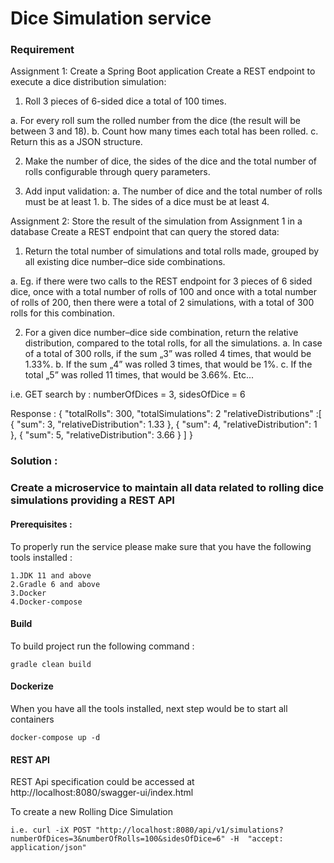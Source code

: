 # Dice Simulation service

### Requirement

Assignment 1: Create a Spring Boot application
Create a REST endpoint to execute a dice distribution simulation:
1. Roll 3 pieces of 6-sided dice a total of 100 times.

a. For every roll sum the rolled number from the dice (the result will be between 3 and 18).
b. Count how many times each total has been rolled.
c. Return this as a JSON structure.

2. Make the number of dice, the sides of the dice and the total number of rolls configurable through query
   parameters.

3. Add input validation:
   a. The number of dice and the total number of rolls must be at least 1.
   b. The sides of a dice must be at least 4.

Assignment 2: Store the result of the simulation from Assignment 1 in a database
Create a REST endpoint that can query the stored data:
1. Return the total number of simulations and total rolls made, grouped by all existing dice number–dice side
   combinations.

a. Eg. if there were two calls to the REST endpoint for 3 pieces of 6 sided dice, once with a total number of
rolls of 100 and once with a total number of rolls of 200, then there were a total of 2 simulations, with a
total of 300 rolls for this combination.

2. For a given dice number–dice side combination, return the relative distribution, compared to the total rolls, for all
   the simulations.
   a. In case of a total of 300 rolls, if the sum „3” was rolled 4 times, that would be 1.33%.
   b. If the sum „4” was rolled 3 times, that would be 1%.
   c. If the total „5” was rolled 11 times, that would be 3.66%. Etc...

i.e.
GET search by : numberOfDices = 3, sidesOfDice = 6

Response :
    {
    "totalRolls": 300,
    "totalSimulations": 2
    "relativeDistributions" :[
        {
        "sum": 3,
        "relativeDistribution": 1.33
        },
        {
        "sum": 4,
        "relativeDistribution": 1
        },
        {
        "sum": 5,
        "relativeDistribution": 3.66
        }
    ]
    }

### Solution : 

### Create a microservice to maintain all data related to rolling dice simulations providing a REST API

#### Prerequisites : 
To properly run the service please make sure that you have the following tools installed : 

    1.JDK 11 and above
    2.Gradle 6 and above
    3.Docker
    4.Docker-compose

#### Build
To build project run the following command :
    
    gradle clean build

#### Dockerize
When you have all the tools installed, next step would be to start all containers

    docker-compose up -d

#### REST API
REST Api specification could be accessed at http://localhost:8080/swagger-ui/index.html

To create a new Rolling Dice Simulation

    i.e. curl -iX POST "http://localhost:8080/api/v1/simulations?numberOfDices=3&numberOfRolls=100&sidesOfDice=6" -H  "accept: application/json"
